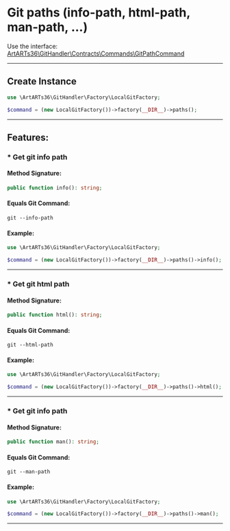 # Git paths (info-path, html-path, man-path, ...)

Use the interface: [ArtARTs36\GitHandler\Contracts\Commands\GitPathCommand](/Users/artem/PhpstormProjects/artarts36/libraries/git/src/Contracts/Commands/GitPathCommand.php)

---

## Create Instance

```php
use \ArtARTs36\GitHandler\Factory\LocalGitFactory;

$command = (new LocalGitFactory())->factory(__DIR__)->paths();
```

---

## Features:

### * Get git info path

#### Method Signature:



```php
public function info(): string;
```

#### Equals Git Command:

`git --info-path`

#### Example:

```php
use \ArtARTs36\GitHandler\Factory\LocalGitFactory;

$command = (new LocalGitFactory())->factory(__DIR__)->paths()->info();
```

---
### * Get git html path

#### Method Signature:



```php
public function html(): string;
```

#### Equals Git Command:

`git --html-path`

#### Example:

```php
use \ArtARTs36\GitHandler\Factory\LocalGitFactory;

$command = (new LocalGitFactory())->factory(__DIR__)->paths()->html();
```

---
### * Get git info path

#### Method Signature:



```php
public function man(): string;
```

#### Equals Git Command:

`git --man-path`

#### Example:

```php
use \ArtARTs36\GitHandler\Factory\LocalGitFactory;

$command = (new LocalGitFactory())->factory(__DIR__)->paths()->man();
```

---
